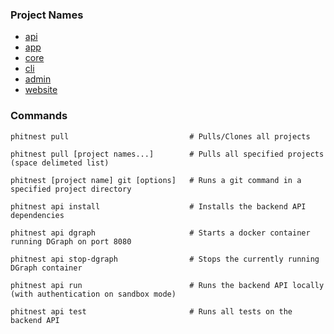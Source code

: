 ### Project Names

- [api](https://github.com/PhitNest/phitnest-api)
- [app](https://github.com/PhitNest/phitnest-app)
- [core](https://github.com/PhitNest/phitnest-core)
- [cli](https://github.com/PhitNest/phitnest-cli)
- [admin](https://github.com/PhitNest/phitnest-admin)
- [website](https://github.com/PhitNest/phitnest-website)

### Commands

```
phitnest pull                           # Pulls/Clones all projects

phitnest pull [project names...]        # Pulls all specified projects (space delimeted list)

phitnest [project name] git [options]   # Runs a git command in a specified project directory

phitnest api install                    # Installs the backend API dependencies

phitnest api dgraph                     # Starts a docker container running DGraph on port 8080

phitnest api stop-dgraph                # Stops the currently running DGraph container

phitnest api run                        # Runs the backend API locally (with authentication on sandbox mode)

phitnest api test                       # Runs all tests on the backend API
```
